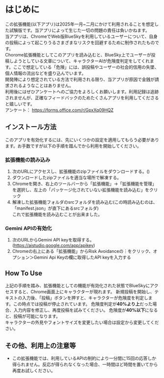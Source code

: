 # はじめに
この拡張機能(以下アプリ)は2025年一月~二月にかけて利用されることを想定した試験版です。当アプリによって生じた一切の問題の責任は負いかねます。<br>
当アプリは、ChromeでWeb版BlueSkyを利用しているユーザーについて、自身の投稿によって起こりうるさまざまなリスクを回避するために制作されたものです。<br>
Chorome拡張機能としてこのアプリを読み込むと、BlueSky上でユーザーが投稿しようとしている文章について、キャラクターAIが危険度判定をしてくれます。ここで想定している「危険」には、誤投稿やユーザーの社会的信用の失墜、個人情報の流出などを盛り込んでいます。<br>
開発陣により想定されている方法で利用される限り、当アプリが原因で金銭が請求されるようなことはありません。<br>
利用後にはぜひアンケートへのご協力をよろしくお願いします。利用記録は追跡されませんが、正確なフィードバックのためたくさんアプリを利用してくださると嬉しいです。<br>
アンケート：
https://forms.office.com/r/GpxXq09HQZ
## インストール方法
このアプリを有効化するには、先にいくつかの設定を適用してもらう必要があります。お手数ですが以下の手順を踏んでから利用を開始してください。<br>

### 拡張機能の読み込み
1. 次のURLにアクセスし、拡張機能のzipファイルをダウンロードする。()<br>
2. ダウンロードしたzipファイルを適当な場所で解凍する。
3. Chromeを開き、右上のツールバーから「拡張機能」→「拡張機能を管理」を選択し、左上の「パッケージ化されていない拡張機能を読み込む」をクリック<br>
4. 解凍した拡張機能フォルダのsrcフォルダを読み込む(この時読み込むのは、「manifest.json」が直下にあるsrcフォルダ)<br>
これで拡張機能を読み込むことが出来ました。

### Gemini APIの有効化
1. 次のURLからGemini API keyを取得する。(https://aistudio.google.com/app/apikey)<br>
2. Chromeの右上にある「拡張機能」からRisk Avoidanceの︙をクリック、オプション＞Gemini Api Keyの欄に取得したAPI keyを入力する

## How To Use 
上記の手順を踏み、拡張機能としての機能が有効化された状態でBlueSkyにアクセスすると、Chrome画面上にキャラクターが現れます。
新規投稿を開始し、テキストの入力後、「投稿」ボタンを押すと、キャラクターが危険度を判定します。この時点では投稿が停止されています。
危険度判定が<b>40%より上</b>だった場合、入力内容を修正し、再度投稿を試みてください。
危険度が<b>40%以下</b>になると、投稿が可能になります。
<br>キャラクターの外見やフォントサイズを変更したい場合は設定から変更してください。

## その他、利用上の注意等
- この拡張機能では、利用しているAPIの制約により一分間に15回の応答しか得られません。反応が得られなくなった場合、一時間ほど時間を置いてから再度お試しください。